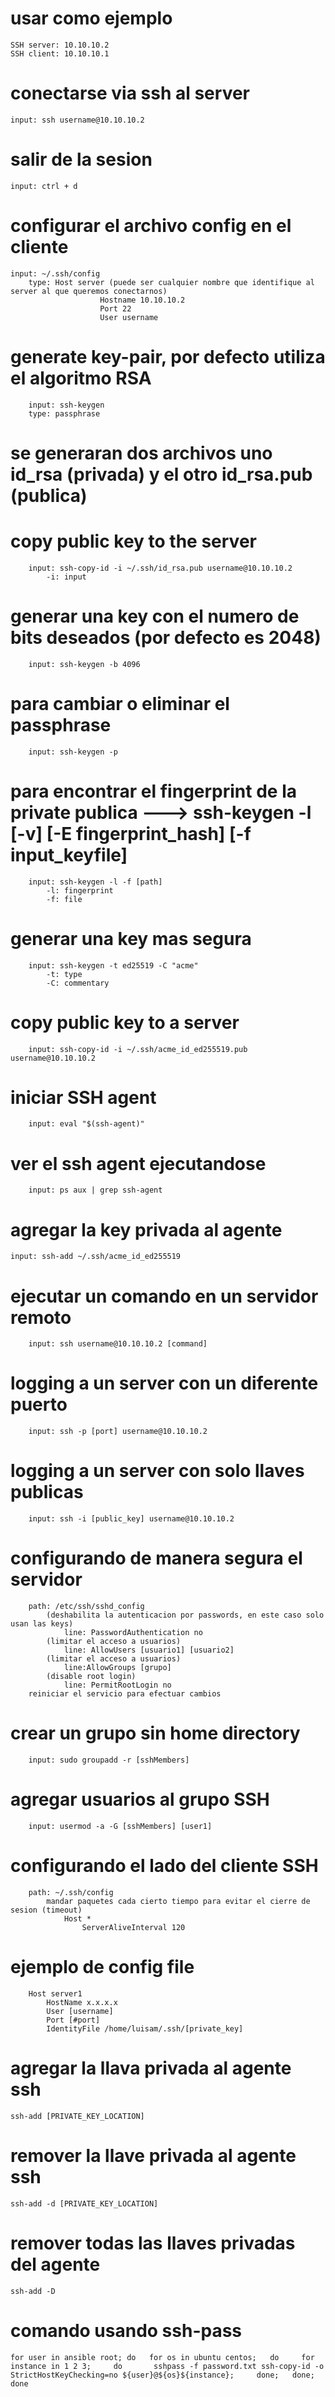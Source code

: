 # usar como ejemplo
	SSH server: 10.10.10.2
	SSH client: 10.10.10.1

# conectarse via ssh al server
	input: ssh username@10.10.10.2

# salir de la sesion
	input: ctrl + d

# configurar el archivo config en el cliente
	input: ~/.ssh/config
		type: Host server (puede ser cualquier nombre que identifique al server al que queremos conectarnos)
						Hostname 10.10.10.2
						Port 22
						User username

# generate key-pair, por defecto utiliza el algoritmo RSA
		input: ssh-keygen
		type: passphrase
# se generaran dos archivos uno id_rsa (privada) y el otro id_rsa.pub (publica)

# copy public key to the server
		input: ssh-copy-id -i ~/.ssh/id_rsa.pub username@10.10.10.2
			-i: input

# generar una key con el numero de bits deseados (por defecto es 2048)
		input: ssh-keygen -b 4096 

# para cambiar o eliminar el passphrase
		input: ssh-keygen -p

# para encontrar el fingerprint de la private publica ---> ssh-keygen -l [-v] [-E fingerprint_hash] [-f input_keyfile]
		input: ssh-keygen -l -f [path]
			-l: fingerprint
			-f: file

# generar una key mas segura
		input: ssh-keygen -t ed25519 -C "acme"
			-t: type
			-C: commentary

# copy public key to a server
		input: ssh-copy-id -i ~/.ssh/acme_id_ed255519.pub username@10.10.10.2

# iniciar SSH agent
		input: eval "$(ssh-agent)"

#  ver el ssh agent ejecutandose
		input: ps aux | grep ssh-agent

#  agregar la key privada al agente
	input: ssh-add ~/.ssh/acme_id_ed255519

# ejecutar un comando en un servidor remoto
		input: ssh username@10.10.10.2 [command]

# logging a un server con un diferente puerto
		input: ssh -p [port] username@10.10.10.2

# logging a un server con solo llaves publicas
		input: ssh -i [public_key] username@10.10.10.2

# configurando de manera segura el servidor
		path: /etc/ssh/sshd_config
			(deshabilita la autenticacion por passwords, en este caso solo usan las keys)
				line: PasswordAuthentication no
			(limitar el acceso a usuarios)
				line: AllowUsers [usuario1] [usuario2]
			(limitar el acceso a usuarios)
				line:AllowGroups [grupo]
			(disable root login)
				line: PermitRootLogin no
		reiniciar el servicio para efectuar cambios

# crear un grupo sin home directory
		input: sudo groupadd -r [sshMembers]

# agregar usuarios al grupo SSH
		input: usermod -a -G [sshMembers] [user1]

# configurando el lado del cliente SSH
		path: ~/.ssh/config
			mandar paquetes cada cierto tiempo para evitar el cierre de sesion (timeout)
				Host *
					ServerAliveInterval 120
					
# ejemplo de config file
		Host server1
     		HostName x.x.x.x
     		User [username]
     		Port [#port]
     		IdentityFile /home/luisam/.ssh/[private_key]


# agregar la llava privada al agente ssh
	ssh-add [PRIVATE_KEY_LOCATION]

# remover la llave privada al agente ssh
	ssh-add -d [PRIVATE_KEY_LOCATION] 

# remover todas las llaves privadas del agente
	ssh-add -D

# comando usando ssh-pass

	for user in ansible root; do   for os in ubuntu centos;   do     for instance in 1 2 3;     do       sshpass -f password.txt ssh-copy-id -o StrictHostKeyChecking=no ${user}@${os}${instance};     done;   done; done
